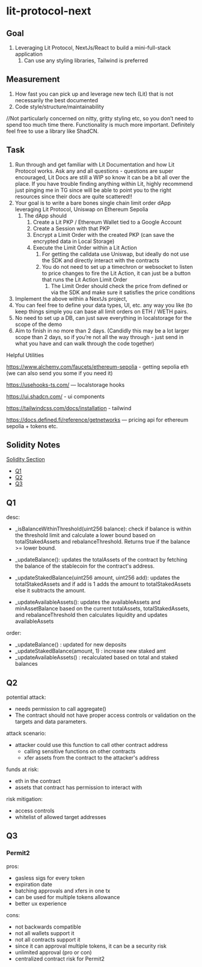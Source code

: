 # lit-protocol-next

## Goal

1. Leveraging Lit Protocol, NextJs/React to build a mini-full-stack application
   1. Can use any styling libraries, Tailwind is preferred

## Measurement

1. How fast you can pick up and leverage new tech (Lit) that is not necessarily the best documented
2. Code style/structure/maintainability

//Not particularly concerned on nitty, gritty styling etc, so you don’t need to spend too much time there. Functionality is much more important. Definitely feel free to use a library like ShadCN.

## Task

1. Run through and get familiar with Lit Documentation and how Lit Protocol works. Ask any and all questions - questions are super encouraged, Lit Docs are still a WIP so know it can be a bit all over the place. If you have trouble finding anything within Lit, highly recommend just pinging me in TG since will be able to point you to the right resources since their docs are quite scattered!!
2. Your goal is to write a bare bones single chain limit order dApp leveraging Lit Protocol, Uniswap on Ethereum Sepolia
   1. The dApp should
      1. Create a Lit PKP / Ethereum Wallet tied to a Google Account
      2. Create a Session with that PKP
      3. Encrypt a Limit Order with the created PKP (can save the encrypted data in Local Storage)
      4. Execute the Limit Order within a Lit Action
         1. For getting the calldata use Uniswap, but ideally do not use the SDK and directly interact with the contracts
         2. You do not need to set up a timechron or websocket to listen to price changes to fire the Lit Action, it can just be a button that runs the Lit Action Limit Order
            1. The Limit Order should check the price from defined or via the SDK and make sure it satisfies the price conditions
3. Implement the above within a NextJs project,
4. You can feel free to define your data types, UI, etc. any way you like (to keep things simple you can base all limit orders on ETH / WETH pairs.
5. No need to set up a DB, can just save everything in localstorage for the scope of the demo
6. Aim to finish in no more than 2 days. (Candidly this may be a lot larger scope than 2 days, so if you’re not all the way through - just send in what you have and can walk through the code together)

Helpful Utilities

https://www.alchemy.com/faucets/ethereum-sepolia - getting sepolia eth (we can also send you some if you need it)

https://usehooks-ts.com/ — localstorage hooks

https://ui.shadcn.com/ - ui components

https://tailwindcss.com/docs/installation - tailwind

https://docs.defined.fi/reference/getnetworks — pricing api for ethereum sepolia + tokens etc.

## Solidity Notes

[Solidity Section](#solidity-notes)

- [Q1](#q1)
- [Q2](#q2)
- [Q3](#q3)

## Q1

desc:

- \_isBalanceWithinThreshold(uint256 balance):
  check if balance is within the threshold limit and calculate a lower bound based on totalStakedAssets and rebalanceThreshold. Returns true if the balance >= lower bound.

- \_updateBalance():
  updates the totalAssets of the contract by fetching the balance of the stablecoin for the contract's address.

- \_updateStakedBalance(uint256 amount, uint256 add):
  updates the totalStakedAssets and if add is 1 adds the amount to totalStakedAssets else it subtracts the amount.

- \_updateAvailableAssets():
  updates the availableAssets and minAssetBalance based on the current totalAssets, totalStakedAssets, and rebalanceThreshold then calculates liquidity and updates availableAssets

order:

- \_updateBalance() : updated for new deposits
- \_updateStakedBalance(amount, 1) : increase new staked amt
- \_updateAvailableAssets() : recalculated based on total and staked balances

## Q2

potential attack:

- needs permission to call aggregate()
- The contract should not have proper access controls or validation on the targets and data parameters.

attack scenario:

- attacker could use this function to call other contract address
  - calling sensitive functions on other contracts
  - xfer assets from the contract to the attacker's address

funds at risk:

- eth in the contract
- assets that contract has permission to interact with

risk mitigation:

- access controls
- whitelist of allowed target addresses

## Q3

### Permit2

pros:

- gasless sigs for every token
- expiration date
- batching approvals and xfers in one tx
- can be used for multiple tokens allowance
- better ux experience

cons:

- not backwards compatible
- not all wallets support it
- not all contracts support it
- since it can approval multiple tokens, it can be a security risk
- unlimited approval (pro or con)
- centralized contract risk for Permit2
